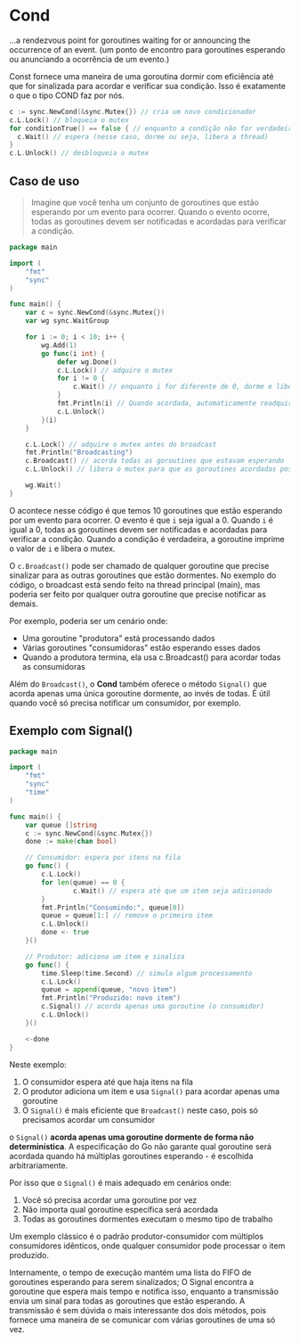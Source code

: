 # Cond

...a rendezvous point for goroutines waiting for or announcing the occurrence of an event. (um ponto de encontro para goroutines esperando ou anunciando a ocorrência de um evento.)

Const fornece uma maneira de uma goroutina dormir com eficiência até que for sinalizada para acordar e verificar sua condição. Isso é exatamente o que o tipo COND faz por nós.

```go
c := sync.NewCond(&sync.Mutex{}) // cria um novo condicionador
c.L.Lock() // bloqueia o mutex 
for conditionTrue() == false { // enquanto a condição não for verdadeira 
  c.Wait() // espera (nesse caso, dorme ou seja, libera a thread)
}
c.L.Unlock() // desbloqueia o mutex
```

## Caso de uso

> Imagine que você tenha um conjunto de goroutines que estão esperando por um evento para ocorrer. Quando o evento ocorre, todas as goroutines devem ser notificadas e acordadas para verificar a condição.

```go
package main

import (
	"fmt"
	"sync"
)

func main() {
	var c = sync.NewCond(&sync.Mutex{})
	var wg sync.WaitGroup

	for i := 0; i < 10; i++ {
		wg.Add(1)
		go func(i int) {
			defer wg.Done()
			c.L.Lock() // adquire o mutex
			for i != 0 {
				c.Wait() // enquanto i for diferente de 0, dorme e libera o mutex
			}
			fmt.Println(i) // Quando acordada, automaticamente readquire o mutex e imprime o valor de i
			c.L.Unlock()
		}(i)
	}

	c.L.Lock() // adquire o mutex antes do broadcast
	fmt.Println("Broadcasting")
	c.Broadcast() // acorda todas as goroutines que estavam esperando
	c.L.Unlock() // libera o mutex para que as goroutines acordadas possam verificar suas condições

	wg.Wait()
}
```

O acontece nesse código é que temos 10 goroutines que estão esperando por um evento para ocorrer. O evento é que `i` seja igual a 0. Quando `i` é igual a 0, todas as goroutines devem ser notificadas e acordadas para verificar a condição. Quando a condição é verdadeira, a goroutine imprime o valor de `i` e libera o mutex.

O `c.Broadcast()` pode ser chamado de qualquer goroutine que precise sinalizar para as outras goroutines que estão dormentes. No exemplo do código, o broadcast está sendo feito na thread principal (main), mas poderia ser feito por qualquer outra goroutine que precise notificar as demais.

Por exemplo, poderia ser um cenário onde:

- Uma goroutine "produtora" está processando dados
- Várias goroutines "consumidoras" estão esperando esses dados
- Quando a produtora termina, ela usa c.Broadcast() para acordar todas as consumidoras

Além do `Broadcast()`, o **Cond** também oferece o método `Signal()` que acorda apenas uma única goroutine dormente, ao invés de todas. É útil quando você só precisa notificar um consumidor, por exemplo.

## Exemplo com Signal()

```go
package main

import (
    "fmt"
    "sync"
    "time"
)

func main() {
	var queue []string
	c := sync.NewCond(&sync.Mutex{})
	done := make(chan bool)

	// Consumidor: espera por itens na fila
	go func() {
		c.L.Lock()
		for len(queue) == 0 {
				c.Wait() // espera até que um item seja adicionado
		}
		fmt.Println("Consumindo:", queue[0])
		queue = queue[1:] // remove o primeiro item
		c.L.Unlock()
		done <- true
	}()

	// Produtor: adiciona um item e sinaliza
	go func() {
		time.Sleep(time.Second) // simula algum processamento
		c.L.Lock()
		queue = append(queue, "novo item")
		fmt.Println("Produzido: novo item")
		c.Signal() // acorda apenas uma goroutine (o consumidor)
		c.L.Unlock()
	}()

	<-done
}
```

Neste exemplo:
1. O consumidor espera até que haja itens na fila
2. O produtor adiciona um item e usa `Signal()` para acordar apenas uma goroutine
3. O `Signal()` é mais eficiente que `Broadcast()` neste caso, pois só precisamos acordar um consumidor


o `Signal()` **acorda apenas uma goroutine dormente de forma não determinística**. A especificação do Go não garante qual goroutine será acordada quando há múltiplas goroutines esperando - é escolhida arbitrariamente.

Por isso que o `Signal()` é mais adequado em cenários onde:

1. Você só precisa acordar uma goroutine por vez
2. Não importa qual goroutine específica será acordada
3. Todas as goroutines dormentes executam o mesmo tipo de trabalho

Um exemplo clássico é o padrão produtor-consumidor com múltiplos consumidores idênticos, onde qualquer consumidor pode processar o item produzido.

Internamente, o tempo de execução mantém uma lista do FIFO de goroutines esperando para serem sinalizados; O Signal encontra a goroutine que espera mais tempo e notifica isso, enquanto a transmissão envia um sinal para todas as goroutines que estão esperando. A transmissão é sem dúvida o mais interessante dos dois métodos, pois fornece uma maneira de se comunicar com várias goroutines de uma só vez.